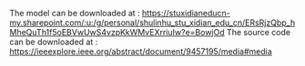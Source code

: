 The model can be downloaded at : https://stuxidianeducn-my.sharepoint.com/:u:/g/personal/shulinhu_stu_xidian_edu_cn/ERsRjzQbp_hMheQuTh1f5oEBVwUwS4vzpKkWMvEXrriuIw?e=BowjOd
The source code can be downloaded at : https://ieeexplore.ieee.org/abstract/document/9457195/media#media